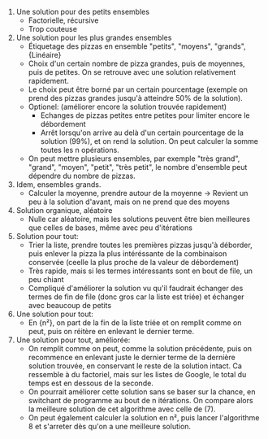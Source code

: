 1. Une solution pour des petits ensembles
      - Factorielle, récursive
      - Trop couteuse
2. Une solution pour les plus grandes ensembles
   - Étiquetage des pizzas en ensemble "petits", "moyens", "grands", {Linéaire}
   - Choix d'un certain nombre de pizza grandes, puis de moyennes, puis de petites. On se retrouve avec une solution relativement rapidement.
   - Le choix peut être borné par un certain pourcentage (exemple on prend des pizzas grandes jusqu'à atteindre 50% de la solution).
   - Optionel: (améliorer encore la solution trouvée rapidement)
       - Echanges de pizzas petites entre petites pour limiter encore le débordement
       - Arrêt lorsqu'on arrive au delà d'un certain pourcentage de la solution (99%), et on rend la solution. On peut calculer la somme toutes les n opérations.
   - On peut mettre plusieurs ensembles, par exemple "très grand", "grand", "moyen", "petit", "très petit", le nombre d'ensemble peut dépendre du nombre de pizzas.
3. Idem, ensembles grands.
   - Calculer la moyenne, prendre autour de la moyenne -> Revient un peu à la solution d'avant, mais on ne prend que des moyens
4. Solution organique, aléatoire
   - Nulle car aléatoire, mais les solutions peuvent être bien meilleures que celles de bases, même avec peu d'itérations
6. Solution pour tout:
   - Trier la liste, prendre toutes les premières pizzas jusqu'à déborder, puis enlever la pizza la plus intéréssante de la combinaison conservée (ceelle la plus proche de la valeur de débordement)
   - Très rapide, mais si les termes intéressants sont en bout de file, un peu chiant
   - Compliqué d'améliorer la solution vu qu'il faudrait échanger des termes de fin de file (donc gros car la liste est triée) et échanger avec beaucoup de petits
7. Une solution pour tout:
   - En {n²}, on part de la fin de la liste triée et on remplit comme on peut, puis on réitère en enlevant le dernier terme.
8. Une solution pour tout, améliorée:
   - On remplit comme on peut, comme la solution précédente, puis on recommence en enlevant juste le dernier terme de la dernière solution trouvée, en conservant le reste de la solution intact. Ca ressemble à du factoriel, mais sur les listes de Google, le total du temps est en dessous de la seconde.
   - On pourrait améliorer cette solution sans se baser sur la chance, en switchant de programme au bout de n itérations. On compare alors la meilleure solution de cet algorithme avec celle de (7).
   - On peut également calculer la solution en n², puis lancer l'algorithme 8 et s'arreter dès qu'on a une meilleure solution.
